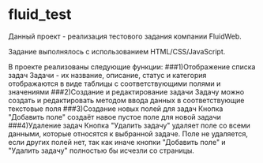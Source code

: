 # fluid_test

Данный проект - реализация тестового задания компании FluidWeb.

Задание выполнялось с использованием HTML/CSS/JavaScript.

В проекте реализованы следующие функции:
###1)Отображение списка задач
  Задачи - их название, описание, статус и категория отображаются в виде таблицы с соответствующими полями и значениями
###2)Создание и редактирование задачи
  Задачу можно создать и редактировать методом ввода данных в соответствующие текстовые поля
###3)Создание новых полей для задач
  Кнопка "Добавить поле" создаёт навое пустое поле для новой задачи
###4)Удаление задач
  Кнопка "Удалить задачу" удаляет поле со всеми данными, которые относятся к выбранной задаче.
  Поле не удаляется, если других полей нет, так как иначе кнопки "Добавить поле" и "Удалить задачу" полностью бы исчезли со страницы.
